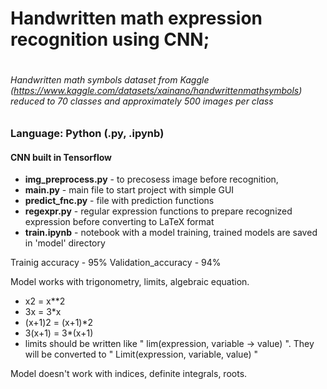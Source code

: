 # Handwritten math expression recognition using CNN;
#
###### Handwritten math symbols dataset from Kaggle (https://www.kaggle.com/datasets/xainano/handwrittenmathsymbols) reduced to 70 classes and approximately 500 images per class
### Language: Python (.py, .ipynb)
#### CNN built in Tensorflow
* **img_preprocess.py** - to precosess image before recognition,
* **main.py** - main file to start project with simple GUI
* **predict_fnc.py** - file with prediction functions
* **regexpr.py** - regular expression functions to prepare recognized expression before converting to LaTeX format
* **train.ipynb** - notebook with a model training, trained models are saved in 'model' directory
 
Trainig accuracy - 95%
Validation_accuracy - 94%

Model works with trigonometry, limits, algebraic equation. 
* x2 = x\*\*2 
* 3x = 3\*x
* (x+1)2 = (x+1)\*2
* 3(x+1) = 3\*(x+1)
* limits should be written like " lim(expression, variable -> value) ". They will be converted to " Limit(expression, variable, value) "

Model doesn't work with indices, definite integrals, roots.

